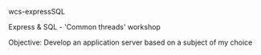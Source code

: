 wcs-expressSQL

Express & SQL - 'Common threads' workshop

Objective: Develop an application server based on a subject of my choice
